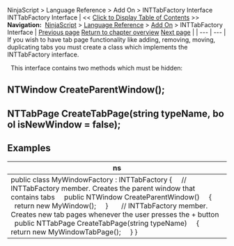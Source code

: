 ﻿
NinjaScript \> Language Reference \> Add On \> INTTabFactory Interface
INTTabFactory Interface
| \<\< [Click to Display Table of Contents](inttabfactory_class.md) \>\> **Navigation:**     [NinjaScript](ninjascript-1.md) \> [Language Reference](language_reference_wip-1.md) \> [Add On](add_on-1.md) \> INTTabFactory Interface | [Previous page](iintervalprovider_barsperiod-1.md) [Return to chapter overview](add_on-1.md) [Next page](createparentwindow-1.md) |
| --- | --- |
If you wish to have tab page functionality like adding, removing, moving, duplicating tabs you must create a class which implements the INTTabFactory interface. 

 
This interface contains two methods which must be hidden:
 
## NTWindow CreateParentWindow();
## NTTabPage CreateTabPage(string typeName, bool isNewWindow \= false);
## 
## Examples
| ns |
| --- |
| public class MyWindowFactory : INTTabFactory {      // INTTabFactory member. Creates the parent window that contains tabs      public NTWindow CreateParentWindow()      {          return new MyWindow();      }        // INTTabFactory member. Creates new tab pages whenever the user presses the \+ button      public NTTabPage CreateTabPage(string typeName)      {          return new MyWindowTabPage();      } } |
